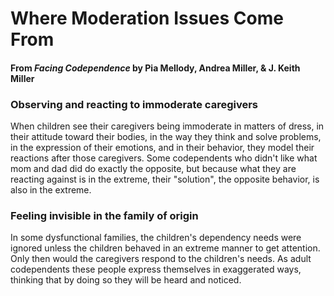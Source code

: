 # Where Moderation Issues Come From
#### From _Facing Codependence_ by Pia Mellody, Andrea Miller, & J. Keith Miller
### Observing and reacting to immoderate caregivers
When children see their caregivers being immoderate in matters of dress, in their attitude toward
their bodies, in the way they think and solve problems, in the expression of their emotions, and
in their behavior, they model their reactions after those caregivers. Some codependents who didn't
like what mom and dad did do exactly the opposite, but because what they are reacting against is 
in the extreme, their "solution", the opposite behavior, is also in the extreme.

### Feeling invisible in the family of origin
In some dysfunctional families, the children's dependency needs were ignored unless the children
behaved in an extreme manner to get attention. Only then would the caregivers respond to the children's
needs. As adult codependents these people express themselves in exaggerated ways, thinking that by doing
so they will be heard and noticed.
